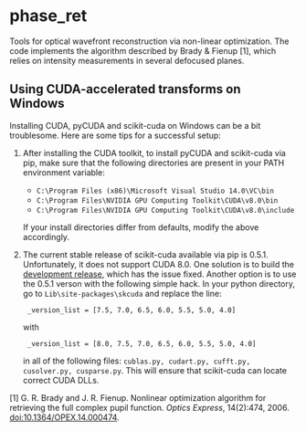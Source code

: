 # phase_ret
Tools for optical wavefront reconstruction via non-linear optimization. The code implements the algorithm described by Brady & Fienup [1], which relies on intensity measurements in several defocused planes.

## Using CUDA-accelerated transforms on Windows
Installing CUDA, pyCUDA and scikit-cuda on Windows can be a bit troublesome. Here are some tips for a successful setup:

1. After installing the CUDA toolkit, to install pyCUDA and scikit-cuda via pip, make sure that the following directories are present in your PATH environment variable:

    * `C:\Program Files (x86)\Microsoft Visual Studio 14.0\VC\bin`
    * `C:\Program Files\NVIDIA GPU Computing Toolkit\CUDA\v8.0\bin`
    * `C:\Program Files\NVIDIA GPU Computing Toolkit\CUDA\v8.0\include`
  
    If your install directories differ from defaults, modify the above accordingly.
    
2. The current stable release of scikit-cuda available via pip is 0.5.1. Unfortunately, it does not support CUDA 8.0. One solution is to build the [development release](https://github.com/lebedov/scikit-cuda), which has the issue fixed. Another option is to use the 0.5.1 verson with the following simple hack. In your python directory, go to `Lib\site-packages\skcuda` and replace the line:

        _version_list = [7.5, 7.0, 6.5, 6.0, 5.5, 5.0, 4.0]
        
    with
        
        _version_list = [8.0, 7.5, 7.0, 6.5, 6.0, 5.5, 5.0, 4.0]
        
    in all of the following files: `cublas.py, cudart.py, cufft.py, cusolver.py, cusparse.py`. This will ensure that scikit-cuda can locate correct CUDA DLLs.


[1]  G. R. Brady and J. R. Fienup. Nonlinear optimization algorithm for retrieving the full complex pupil function. *Optics Express*, 14(2):474, 2006. [doi:10.1364/OPEX.14.000474](http://dx.doi.org/10.1103/PhysRevLett.98.060404).
